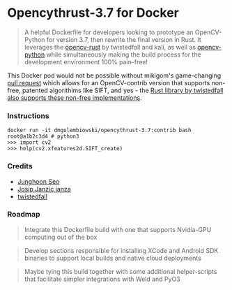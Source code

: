 # Opencythrust-3.7 for Docker
> A helpful Dockerfile for developers looking to prototype an OpenCV-Python for version 3.7, then rewrite the final version in Rust. It leverages the [opencv-rust](https://github.com/twistedfall/opencv-rust) by twistedfall and kali,
 as well as [opencv-python](https://github.com/skvark/opencv-python) while simultaneously making 
the build process for the development environment 100% pain-free!

This Docker pod would not be possible without mikigom's game-changing 
[pull request](https://github.com/janza/docker-python3-opencv/pull/28) which allows for an OpenCV-contrib
version that supports non-free, patented algorithims like SIFT, and yes - the [Rust library by
twistedfall also supports these non-free implementations](https://github.com/twistedfall/opencv-rust/blob/master/LICENSE).

### Instructions

```
docker run -it dmgolembiowski/opencythrust-3.7:contrib bash
root@a1b2c3d4 # python3
>>> import cv2
>>> help(cv2.xfeatures2d.SIFT_create)
```

### Credits
- [Junghoon Seo](sjh14@gist.ac.kr)
- [Josip Janzic janza](https://github.com/janza/docker-python3-opencv)
- [twistedfall](https://github.com/twistedfall/opencv-rust)

### Roadmap

> Integrate this Dockerfile build with one that supports Nvidia-GPU computing out of the box <br />

> Develop sections responsible for installing XCode and Android SDK binaries to support local builds and native cloud deployments <br />

> Maybe tying this build together with some additional helper-scripts that facilitate simpler integrations with Weld and PyO3 <br />
